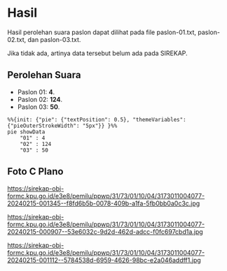 # Hasil

Hasil perolehan suara paslon dapat dilihat pada file paslon-01.txt, paslon-02.txt, dan paslon-03.txt.

Jika tidak ada, artinya data tersebut belum ada pada SIREKAP.

## Perolehan Suara

 * Paslon 01: **4**.
 * Paslon 02: **124**.
 * Paslon 03: **50**.

```mermaid
%%{init: {"pie": {"textPosition": 0.5}, "themeVariables": {"pieOuterStrokeWidth": "5px"}} }%%
pie showData
    "01" : 4
    "02" : 124
    "03" : 50
```
## Foto C Plano

https://sirekap-obj-formc.kpu.go.id/e3e8/pemilu/ppwp/31/73/01/10/04/3173011004077-20240215-001345--f8fd6b5b-0078-409b-a1fa-5fb0bb0a0c3c.jpg

https://sirekap-obj-formc.kpu.go.id/e3e8/pemilu/ppwp/31/73/01/10/04/3173011004077-20240215-000907--53e6032c-9d2d-462d-adcc-f0fc697cbd1a.jpg

https://sirekap-obj-formc.kpu.go.id/e3e8/pemilu/ppwp/31/73/01/10/04/3173011004077-20240215-001112--5784538d-6959-4626-98bc-e2a046addff1.jpg
